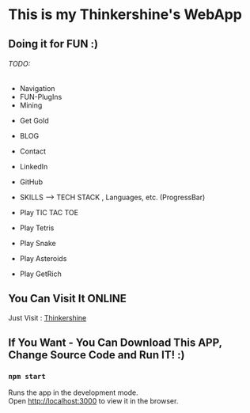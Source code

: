# This is my Thinkershine's WebApp
## Doing it for FUN :)

###### TODO: 

  * Navigation 
  * FUN-PlugIns 
  * Mining
  - Get Gold

  * BLOG 
  * Contact
  * LinkedIn 
  * GitHub 
  * SKILLS  --> TECH STACK , Languages, etc. (ProgressBar)

  * Play TIC TAC TOE 
  * Play Tetris 
  * Play Snake 
  * Play Asteroids 
  * Play GetRich 

## You Can Visit It ONLINE

Just Visit : [Thinkershine](https://thinkershine.herokuapp.com)

## If You Want - You Can Download This APP, Change Source Code and Run IT! :)

### `npm start`

Runs the app in the development mode.<br>
Open [http://localhost:3000](http://localhost:3000) to view it in the browser.

